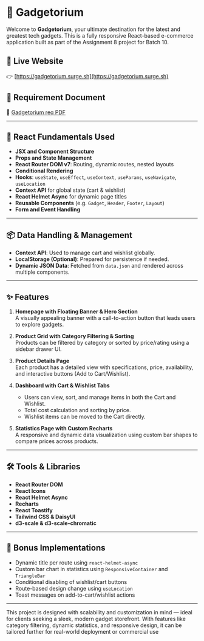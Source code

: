 
# 📱 Gadgetorium

Welcome to **Gadgetorium**, your ultimate destination for the latest and greatest tech gadgets. This is a fully responsive React-based e-commerce application built as part of the Assignment 8 project for Batch 10.

## 🔗 Live Website  
👉 [https://gadgetorium.surge.sh](https://gadgetorium.surge.sh)

## 📄 Requirement Document  
📎 [Gadgetorium req PDF](./gadgetorium-req-doc.pdf)

---

## 🚀 React Fundamentals Used

- **JSX and Component Structure**
- **Props and State Management**
- **React Router DOM v7**: Routing, dynamic routes, nested layouts
- **Conditional Rendering**
- **Hooks**: `useState`, `useEffect`, `useContext`, `useParams`, `useNavigate`, `useLocation`
- **Context API** for global state (cart & wishlist)
- **React Helmet Async** for dynamic page titles
- **Reusable Components** (e.g. `Gadget`, `Header`, `Footer`, `Layout`)
- **Form and Event Handling**

---

## 📦 Data Handling & Management

- **Context API**: Used to manage cart and wishlist globally.
- **LocalStorage (Optional)**: Prepared for persistence if needed.
- **Dynamic JSON Data**: Fetched from `data.json` and rendered across multiple components.

---

## ✨ Features

1. **Homepage with Floating Banner & Hero Section**  
   A visually appealing banner with a call-to-action button that leads users to explore gadgets.

2. **Product Grid with Category Filtering & Sorting**  
   Products can be filtered by category or sorted by price/rating using a sidebar drawer UI.

3. **Product Details Page**  
   Each product has a detailed view with specifications, price, availability, and interactive buttons (Add to Cart/Wishlist).

4. **Dashboard with Cart & Wishlist Tabs**  
   - Users can view, sort, and manage items in both the Cart and Wishlist.
   - Total cost calculation and sorting by price.
   - Wishlist items can be moved to the Cart directly.

5. **Statistics Page with Custom Recharts**  
   A responsive and dynamic data visualization using custom bar shapes to compare prices across products.

---

## 🛠️ Tools & Libraries

- **React Router DOM**
- **React Icons**
- **React Helmet Async**
- **Recharts**
- **React Toastify**
- **Tailwind CSS & DaisyUI**
- **d3-scale & d3-scale-chromatic**

---

## 🧪 Bonus Implementations

- Dynamic title per route using `react-helmet-async`
- Custom bar chart in statistics using `ResponsiveContainer` and `TriangleBar`
- Conditional disabling of wishlist/cart buttons
- Route-based design change using `useLocation`
- Toast messages on add-to-cart/wishlist actions

---

This project is designed with scalability and customization in mind — ideal for clients seeking a sleek, modern gadget storefront. With features like category filtering, dynamic statistics, and responsive design, it can be tailored further for real-world deployment or commercial use
